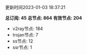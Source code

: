 更新时间2023-01-03 18:37:21

**总订阅: 45**
**总节点: 864**
**有效节点: 204**
- v2ray节点: 184
- trojan节点: 7
- ss节点: 12
- ssr节点: 1
